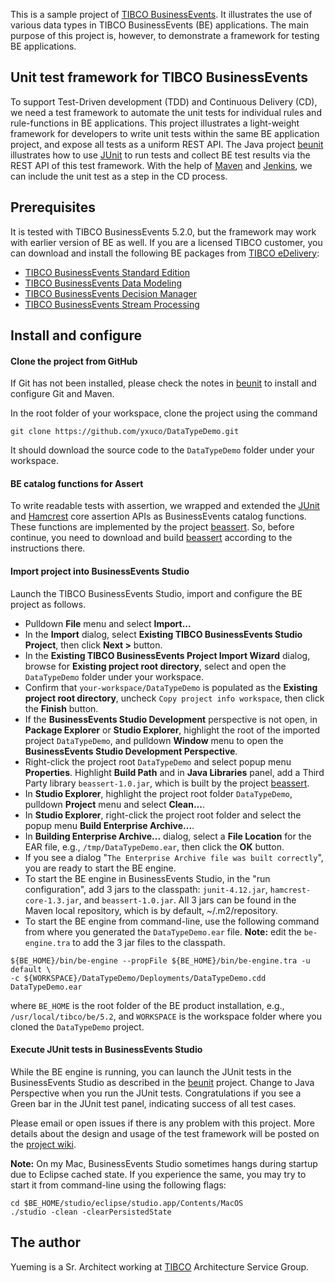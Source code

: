 This is a sample project of [TIBCO BusinessEvents](https://docs.tibco.com/products/tibco-businessevents-5-2-0).  It illustrates the use of various data types in TIBCO BusinessEvents (BE) applications.  The main purpose of this project is, however, to demonstrate a framework for testing BE applications.

## Unit test framework for TIBCO BusinessEvents

To support Test-Driven development (TDD) and Continuous Delivery (CD), we need a test framework to automate the unit tests for individual rules and rule-functions in BE applications.  This project illustrates a light-weight framework for developers to write unit tests within the same BE application project, and expose all tests as a uniform REST API.  The Java project [beunit](https://github.com/yxuco/beunit) illustrates how to use [JUnit](http://junit.org/) to run tests and collect BE test results via the REST API of this test framework.  With the help of [Maven](https://maven.apache.org/) and [Jenkins](https://jenkins-ci.org/), we can include the unit test as a step in the CD process.

## Prerequisites

It is tested with TIBCO BusinessEvents 5.2.0, but the framework may work with earlier version of BE as well.  If you are a licensed TIBCO customer, you can download and install the following BE packages from [TIBCO eDelivery](https://edelivery.tibco.com):
 - [TIBCO BusinessEvents Standard Edition](https://edelivery.tibco.com/storefront/eval/tibco-businessevents-standard-edition/prod10052.html)
 - [TIBCO BusinessEvents Data Modeling](https://edelivery.tibco.com/storefront/eval/tibco-businessevents-data-modeling/prod10354.html)
 - [TIBCO BusinessEvents Decision Manager](https://edelivery.tibco.com/storefront/eval/tibco-businessevents-decision-manager/prod10355.html)
 - [TIBCO BusinessEvents Stream Processing](https://edelivery.tibco.com/storefront/eval/tibco-businessevents-event-stream-processing/prod10353.html)
 
## Install and configure

#### Clone the project from GitHub

If Git has not been installed, please check the notes in [beunit](https://github.com/yxuco/beunit) to install and configure Git and Maven.

In the root folder of your workspace, clone the project using the command

    git clone https://github.com/yxuco/DataTypeDemo.git

It should download the source code to the `DataTypeDemo` folder under your workspace.

#### BE catalog functions for Assert

To write readable tests with assertion, we wrapped and extended the [JUnit](http://junit.org/) and [Hamcrest](http://hamcrest.org/JavaHamcrest/) core assertion APIs as BusinessEvents catalog functions.  These functions are implemented by the project [beassert](https://github.com/yxuco/beassert).  So, before continue, you need to download and build [beassert](https://github.com/yxuco/beassert) according to the instructions there.

#### Import project into BusinessEvents Studio

Launch the TIBCO BusinessEvents Studio, import and configure the BE project as follows.

 - Pulldown **File** menu and select **Import...**
 - In the **Import** dialog, select **Existing TIBCO BusinessEvents Studio Project**, then click **Next >** button.
 - In the **Existing TIBCO BusinessEvents Project Import Wizard** dialog, browse for **Existing project root directory**, select and open the `DataTypeDemo` folder under your workspace.
 - Confirm that `your-workspace/DataTypeDemo` is populated as the **Existing project root directory**, uncheck `Copy project info workspace`, then click the **Finish** button.
 - If the **BusinessEvents Studio Development** perspective is not open, in **Package Explorer** or **Studio Explorer**, highlight the root of the imported project `DataTypeDemo`, and pulldown **Window** menu to open the **BusinessEvents Studio Development Perspective**.
 - Right-click the project root `DataTypeDemo` and select popup menu **Properties**.  Highlight **Build Path** and in **Java Libraries** panel, add a Third Party library `beassert-1.0.jar`, which is built by the project [beassert](https://github.com/yxuco/beassert).
 - In **Studio Explorer**, highlight the project root folder `DataTypeDemo`, pulldown **Project** menu and select **Clean...**.
 - In **Studio Explorer**, right-click the project root folder and select the popup menu **Build Enterprise Archive...**.
 - In **Building Enterprise Archive...** dialog, select a **File Location** for the EAR file, e.g., `/tmp/DataTypeDemo.ear`, then click the **OK** button.
 - If you see a dialog "`The Enterprise Archive file was built correctly`", you are ready to start the BE engine.
 - To start the BE engine in BusinessEvents Studio, in the "run configuration", add 3 jars to the classpath: `junit-4.12.jar`, `hamcrest-core-1.3.jar`, and `beassert-1.0.jar`.  All 3 jars can be found in the Maven local repository, which is by default, ~/.m2/repository.
 - To start the BE engine from command-line, use the following command from where you generated the `DataTypeDemo.ear` file.  **Note:** edit the `be-engine.tra` to add the 3 jar files to the classpath.

```
${BE_HOME}/bin/be-engine --propFile ${BE_HOME}/bin/be-engine.tra -u default \
-c ${WORKSPACE}/DataTypeDemo/Deployments/DataTypeDemo.cdd DataTypeDemo.ear
```

where `BE_HOME` is the root folder of the BE product installation, e.g., `/usr/local/tibco/be/5.2`, and `WORKSPACE` is the workspace folder where you cloned the `DataTypeDemo` project.

#### Execute JUnit tests in BusinessEvents Studio

While the BE engine is running, you can launch the JUnit tests in the BusinessEvents Studio as described in the [beunit](https://github.com/yxuco/beunit) project.  Change to Java Perspective when you run the JUnit tests.  Congratulations if you see a Green bar in the JUnit test panel, indicating success of all test cases.  

Please email or open issues if there is any problem with this project.  More details about the design and usage of the test framework will be posted on the [project wiki](https://github.com/yxuco/DataTypeDemo/wiki).

**Note:** On my Mac, BusinessEvents Studio sometimes hangs during startup due to Eclipse cached state.  If you experience the same, you may try to start it from command-line using the following flags:

    cd $BE_HOME/studio/eclipse/studio.app/Contents/MacOS
    ./studio -clean -clearPersistedState

## The author

Yueming is a Sr. Architect working at [TIBCO](http://www.tibco.com/) Architecture Service Group.